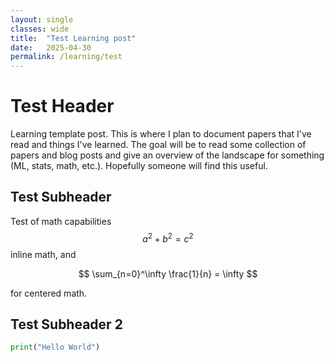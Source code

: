 ```yaml
---
layout: single
classes: wide
title:  "Test Learning post"
date:   2025-04-30
permalink: /learning/test
---
```


<script src="https://cdn.mathjax.org/mathjax/latest/MathJax.js?config=TeX-AMS-MML_HTMLorMML" type="text/javascript"></script>

# Test Header
Learning template post. This is where I plan to document papers that I've read and things I've learned. The goal will be to read some collection of papers and blog posts and give an overview of the landscape for something (ML, stats, math, etc.). Hopefully someone will find this useful. 

## Test Subheader
Test of math capabilities $$ a^2 + b^2 = c^2 $$ inline math, and

$$ \sum_{n=0}^\infty \frac{1}{n} = \infty $$

for centered math.

## Test Subheader 2 

```Python
print("Hello World")
```


<script src="https://utteranc.es/client.js"
        repo="axu930/axu930.github.io"
        issue-term="pathname"
        label="comment"
        theme="github-light"
        crossorigin="anonymous"
        async>
</script>